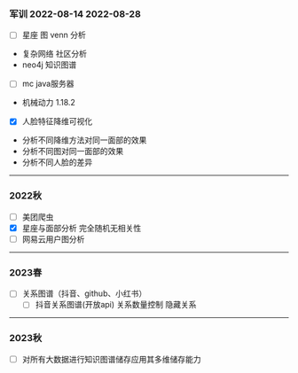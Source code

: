 ### 军训 2022-08-14 2022-08-28
- [ ] 星座 图 venn 分析
- 复杂网络 社区分析
- neo4j 知识图谱

- [ ] mc java服务器
- 机械动力 1.18.2

- [x] 人脸特征降维可视化
- 分析不同降维方法对同一面部的效果
- 分析不同图对同一面部的效果
- 分析不同人脸的差异

- - -
### 2022秋

- [ ] 美团爬虫
- [x] 星座与面部分析
	完全随机无相关性
- [ ] 网易云用户图分析

- - -
### 2023春
- [ ] 关系图谱（抖音、github、小红书）
	- [ ] 抖音关系图谱(开放api) 关系数量控制 隐藏关系
- - -
### 2023秋
- [ ] 对所有大数据进行知识图谱储存应用其多维储存能力
